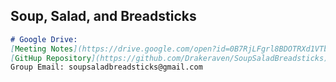 ## Soup, Salad, and Breadsticks

```markdown
# Google Drive: 
[Meeting Notes](https://drive.google.com/open?id=0B7RjLFgrl8BDOTRXd1VTbU92RlE) 
[GitHup Repository](https://github.com/Drakeraven/SoupSaladBreadsticks) 
Group Email: soupsaladbreadsticks@gmail.com

```



